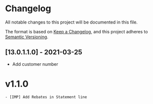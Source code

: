# Changelog
All notable changes to this project will be documented in this file.

The format is based on [Keep a Changelog](https://keepachangelog.com/en/1.0.0/),
and this project adheres to [Semantic Versioning](https://semver.org/spec/v2.0.0.html).

## [13.0.1.1.0] - 2021-03-25
   - Add customer number

# v1.1.0
    - [IMP] Add Rebates in Statement line

